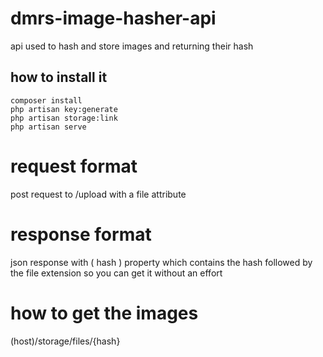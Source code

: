 # dmrs-image-hasher-api
api used to hash and store images and returning their hash

## how to install it
```
composer install
php artisan key:generate
php artisan storage:link
php artisan serve
```
# request format
post request to
/upload 
with a file attribute 

# response format 
json response with ( hash ) property which contains the hash followed by the file extension so you can get it without an effort

# how to get the images
(host)/storage/files/{hash}

